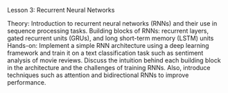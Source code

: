 Lesson 3: Recurrent Neural Networks

Theory: Introduction to recurrent neural networks (RNNs) and their use in sequence processing tasks. Building blocks of RNNs: recurrent layers, gated recurrent units (GRUs), and long short-term memory (LSTM) units
Hands-on: Implement a simple RNN architecture using a deep learning framework and train it on a text classification task such as sentiment analysis of movie reviews. Discuss the intuition behind each building block in the architecture and the challenges of training RNNs. Also, introduce techniques such as attention and bidirectional RNNs to improve performance.
